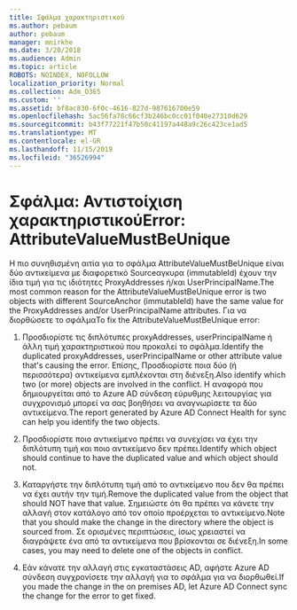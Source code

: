```yaml
---
title: Σφάλμα χαρακτηριστικού
ms.author: pebaum
author: pebaum
manager: mnirkhe
ms.date: 3/20/2018
ms.audience: Admin
ms.topic: article
ROBOTS: NOINDEX, NOFOLLOW
localization_priority: Normal
ms.collection: Adm_O365
ms.custom: ''
ms.assetid: bf8ac830-6f0c-4616-827d-987616700e59
ms.openlocfilehash: 5ac56fa78c66cf3b246bc0cc01f040e27310d629
ms.sourcegitcommit: b43f77221f47b50c41197a448a9c26c423ce1ad5
ms.translationtype: MT
ms.contentlocale: el-GR
ms.lasthandoff: 11/15/2019
ms.locfileid: "36526994"
---
```

# <a name="error-attributevaluemustbeunique"></a><span data-ttu-id="62504-102">Σφάλμα: Αντιστοίχιση χαρακτηριστικού</span><span class="sxs-lookup"><span data-stu-id="62504-102">Error: AttributeValueMustBeUnique</span></span>

<span data-ttu-id="62504-103">Η πιο συνηθισμένη αιτία για το σφάλμα AttributeValueMustBeUnique είναι δύο αντικείμενα με διαφορετικό Sourceαγκυρα (immutableId) έχουν την ίδια τιμή για τις ιδιότητες ProxyAddresses ή/και UserPrincipalName.</span><span class="sxs-lookup"><span data-stu-id="62504-103">The most common reason for the AttributeValueMustBeUnique error is two objects with different SourceAnchor (immutableId) have the same value for the ProxyAddresses and/or UserPrincipalName attributes.</span></span> <span data-ttu-id="62504-104">Για να διορθώσετε το σφάλμα</span><span class="sxs-lookup"><span data-stu-id="62504-104">To fix the AttributeValueMustBeUnique error:</span></span>
  
1. <span data-ttu-id="62504-105">Προσδιορίστε τις διπλότυπες proxyAddresses, userPrincipalName ή άλλη τιμή χαρακτηριστικού που προκαλεί το σφάλμα.</span><span class="sxs-lookup"><span data-stu-id="62504-105">Identify the duplicated proxyAddresses, userPrincipalName or other attribute value that's causing the error.</span></span> <span data-ttu-id="62504-106">Επίσης, Προσδιορίστε ποια δύο (ή περισσότερα) αντικείμενα εμπλέκονται στη διένεξη.</span><span class="sxs-lookup"><span data-stu-id="62504-106">Also identify which two (or more) objects are involved in the conflict.</span></span> <span data-ttu-id="62504-107">Η αναφορά που δημιουργείται από το Azure AD σύνδεση εύρυθμης λειτουργίας για συγχρονισμό μπορεί να σας βοηθήσει να αναγνωρίσετε τα δύο αντικείμενα.</span><span class="sxs-lookup"><span data-stu-id="62504-107">The report generated by Azure AD Connect Health for sync can help you identify the two objects.</span></span>
    
2. <span data-ttu-id="62504-108">Προσδιορίστε ποιο αντικείμενο πρέπει να συνεχίσει να έχει την διπλότυπη τιμή και ποιο αντικείμενο δεν πρέπει.</span><span class="sxs-lookup"><span data-stu-id="62504-108">Identify which object should continue to have the duplicated value and which object should not.</span></span>
    
3. <span data-ttu-id="62504-109">Καταργήστε την διπλότυπη τιμή από το αντικείμενο που δεν θα πρέπει να έχει αυτήν την τιμή.</span><span class="sxs-lookup"><span data-stu-id="62504-109">Remove the duplicated value from the object that should NOT have that value.</span></span> <span data-ttu-id="62504-110">Σημειώστε ότι θα πρέπει να κάνετε την αλλαγή στον κατάλογο από τον οποίο προέρχεται το αντικείμενο.</span><span class="sxs-lookup"><span data-stu-id="62504-110">Note that you should make the change in the directory where the object is sourced from.</span></span> <span data-ttu-id="62504-111">Σε ορισμένες περιπτώσεις, ίσως χρειαστεί να διαγράψετε ένα από τα αντικείμενα που βρίσκονται σε διένεξη.</span><span class="sxs-lookup"><span data-stu-id="62504-111">In some cases, you may need to delete one of the objects in conflict.</span></span>
    
4. <span data-ttu-id="62504-112">Εάν κάνατε την αλλαγή στις εγκαταστάσεις AD, αφήστε Azure AD σύνδεση συγχρονίσετε την αλλαγή για το σφάλμα για να διορθωθεί.</span><span class="sxs-lookup"><span data-stu-id="62504-112">If you made the change in the on premises AD, let Azure AD Connect sync the change for the error to get fixed.</span></span>
    

